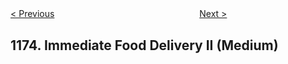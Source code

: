 <!--|This file generated by command(leetcode description); DO NOT EDIT.    |-->
<!--+----------------------------------------------------------------------+-->
<!--|@author    openset <openset.wang@gmail.com>                           |-->
<!--|@link      https://github.com/openset                                 |-->
<!--|@home      https://github.com/openset/leetcode                        |-->
<!--+----------------------------------------------------------------------+-->

[< Previous](https://github.com/openset/leetcode/tree/master/problems/immediate-food-delivery-i "Immediate Food Delivery I")
　　　　　　　　　　　　　　　　
[Next >](https://github.com/openset/leetcode/tree/master/problems/prime-arrangements "Prime Arrangements")

## 1174. Immediate Food Delivery II (Medium)


